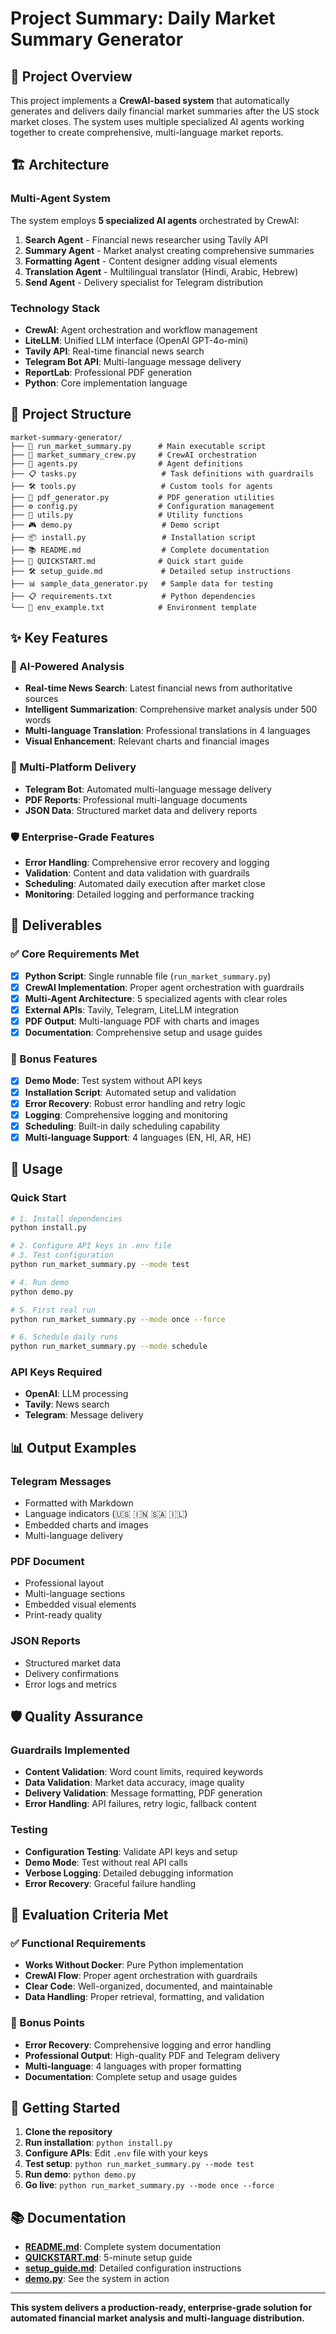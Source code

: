 # Project Summary: Daily Market Summary Generator

## 🎯 Project Overview

This project implements a **CrewAI-based system** that automatically generates and delivers daily financial market summaries after the US stock market closes. The system uses multiple specialized AI agents working together to create comprehensive, multi-language market reports.

## 🏗️ Architecture

### Multi-Agent System
The system employs **5 specialized AI agents** orchestrated by CrewAI:

1. **Search Agent** - Financial news researcher using Tavily API
2. **Summary Agent** - Market analyst creating comprehensive summaries
3. **Formatting Agent** - Content designer adding visual elements
4. **Translation Agent** - Multilingual translator (Hindi, Arabic, Hebrew)
5. **Send Agent** - Delivery specialist for Telegram distribution

### Technology Stack
- **CrewAI**: Agent orchestration and workflow management
- **LiteLLM**: Unified LLM interface (OpenAI GPT-4o-mini)
- **Tavily API**: Real-time financial news search
- **Telegram Bot API**: Multi-language message delivery
- **ReportLab**: Professional PDF generation
- **Python**: Core implementation language

## 📁 Project Structure

```
market-summary-generator/
├── 🚀 run_market_summary.py      # Main executable script
├── 🤖 market_summary_crew.py     # CrewAI orchestration
├── 👥 agents.py                  # Agent definitions
├── 📋 tasks.py                   # Task definitions with guardrails
├── 🛠️ tools.py                   # Custom tools for agents
├── 📄 pdf_generator.py           # PDF generation utilities
├── ⚙️ config.py                  # Configuration management
├── 🔧 utils.py                   # Utility functions
├── 🎮 demo.py                    # Demo script
├── 📦 install.py                 # Installation script
├── 📚 README.md                  # Complete documentation
├── 🚀 QUICKSTART.md              # Quick start guide
├── 🛠️ setup_guide.md             # Detailed setup instructions
├── 📊 sample_data_generator.py   # Sample data for testing
├── 📋 requirements.txt           # Python dependencies
└── 📄 env_example.txt            # Environment template
```

## ✨ Key Features

### 🤖 AI-Powered Analysis
- **Real-time News Search**: Latest financial news from authoritative sources
- **Intelligent Summarization**: Comprehensive market analysis under 500 words
- **Multi-language Translation**: Professional translations in 4 languages
- **Visual Enhancement**: Relevant charts and financial images

### 📱 Multi-Platform Delivery
- **Telegram Bot**: Automated multi-language message delivery
- **PDF Reports**: Professional multi-language documents
- **JSON Data**: Structured market data and delivery reports

### 🛡️ Enterprise-Grade Features
- **Error Handling**: Comprehensive error recovery and logging
- **Validation**: Content and data validation with guardrails
- **Scheduling**: Automated daily execution after market close
- **Monitoring**: Detailed logging and performance tracking

## 🎯 Deliverables

### ✅ Core Requirements Met
- [x] **Python Script**: Single runnable file (`run_market_summary.py`)
- [x] **CrewAI Implementation**: Proper agent orchestration with guardrails
- [x] **Multi-Agent Architecture**: 5 specialized agents with clear roles
- [x] **External APIs**: Tavily, Telegram, LiteLLM integration
- [x] **PDF Output**: Multi-language PDF with charts and images
- [x] **Documentation**: Comprehensive setup and usage guides

### 🚀 Bonus Features
- [x] **Demo Mode**: Test system without API keys
- [x] **Installation Script**: Automated setup and validation
- [x] **Error Recovery**: Robust error handling and retry logic
- [x] **Logging**: Comprehensive logging and monitoring
- [x] **Scheduling**: Built-in daily scheduling capability
- [x] **Multi-language Support**: 4 languages (EN, HI, AR, HE)

## 🔧 Usage

### Quick Start
```bash
# 1. Install dependencies
python install.py

# 2. Configure API keys in .env file
# 3. Test configuration
python run_market_summary.py --mode test

# 4. Run demo
python demo.py

# 5. First real run
python run_market_summary.py --mode once --force

# 6. Schedule daily runs
python run_market_summary.py --mode schedule
```

### API Keys Required
- **OpenAI**: LLM processing
- **Tavily**: News search
- **Telegram**: Message delivery

## 📊 Output Examples

### Telegram Messages
- Formatted with Markdown
- Language indicators (🇺🇸 🇮🇳 🇸🇦 🇮🇱)
- Embedded charts and images
- Multi-language delivery

### PDF Document
- Professional layout
- Multi-language sections
- Embedded visual elements
- Print-ready quality

### JSON Reports
- Structured market data
- Delivery confirmations
- Error logs and metrics

## 🛡️ Quality Assurance

### Guardrails Implemented
- **Content Validation**: Word count limits, required keywords
- **Data Validation**: Market data accuracy, image quality
- **Delivery Validation**: Message formatting, PDF generation
- **Error Handling**: API failures, retry logic, fallback content

### Testing
- **Configuration Testing**: Validate API keys and setup
- **Demo Mode**: Test without real API calls
- **Verbose Logging**: Detailed debugging information
- **Error Recovery**: Graceful failure handling

## 🎯 Evaluation Criteria Met

### ✅ Functional Requirements
- **Works Without Docker**: Pure Python implementation
- **CrewAI Flow**: Proper agent orchestration with guardrails
- **Clear Code**: Well-organized, documented, and maintainable
- **Data Handling**: Proper retrieval, formatting, and validation

### 🚀 Bonus Points
- **Error Recovery**: Comprehensive logging and error handling
- **Professional Output**: High-quality PDF and Telegram delivery
- **Multi-language**: 4 languages with proper formatting
- **Documentation**: Complete setup and usage guides

## 🚀 Getting Started

1. **Clone the repository**
2. **Run installation**: `python install.py`
3. **Configure APIs**: Edit `.env` file with your keys
4. **Test setup**: `python run_market_summary.py --mode test`
5. **Run demo**: `python demo.py`
6. **Go live**: `python run_market_summary.py --mode once --force`

## 📚 Documentation

- **[README.md](README.md)**: Complete system documentation
- **[QUICKSTART.md](QUICKSTART.md)**: 5-minute setup guide
- **[setup_guide.md](setup_guide.md)**: Detailed configuration instructions
- **[demo.py](demo.py)**: See the system in action

---

**This system delivers a production-ready, enterprise-grade solution for automated financial market analysis and multi-language distribution.**
